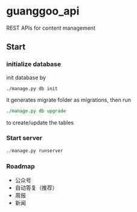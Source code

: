 # guanggoo_api
REST APIs for content management

## Start

### initialize database
init database by 
```shell
./manage.py db init 
```
it generates migrate folder as migrations, then run
```perl
./manage.py db upgrade
```
to create/update the tables

### Start server
```python
./manage.py runserver
```


### Roadmap
* 公众号
* 自动答复（推荐）
* 周报
* 新闻
